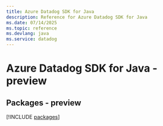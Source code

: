 ```yaml
---
title: Azure Datadog SDK for Java
description: Reference for Azure Datadog SDK for Java
ms.date: 07/14/2025
ms.topic: reference
ms.devlang: java
ms.service: datadog
---
```

# Azure Datadog SDK for Java - preview
## Packages - preview
[!INCLUDE [packages](datadog-index.md)]